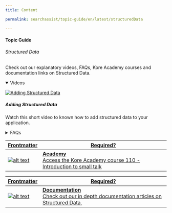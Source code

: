 ```yaml
---
title: Content

permalink: searchassist/topic-guide/en/latest/structuredData

---
```

#### Topic Guide
###### Structured Data

  Check out our explanatory videos, FAQs, Kore Academy courses and documentation links on Structured Data.

<details class="introduction-video" open>
  <summary>Videos
  </summary>
  
   [![Adding Structured Data](images/VideoCoverImage.png)](https://drive.google.com/file/d/1zTKe7eHBYSK4Yu2xgON26IlN_c2xbVjd/view?usp=sharing)

  ##### Adding Structured Data 
  Watch this short video to known how to add structured data to your application.

</details>

<details>
  <summary>FAQs
  </summary>

  <a class="doc-link" target="_blank" href="https://docs.kore.ai/searchassist/concepts/managing-content/adding-structured-data/">
 
  How to import structured data from a CSV or JSON file?

</a>

 <a class="doc-link" target="_blank" href="https://docs.kore.ai/searchassist/concepts/managing-content/adding-structured-data/#Manually_Adding_Structured_Data">
 
  How to add Structured data manually?

</a>
 

</details>



<a class="doc-link" target="_blank" href="https://academy.kore.ai/learningpath/course-110---introduction-to-small-talk">
 

| Frontmatter | Required? |
|-------------|-------------|
| ![alt text](images/docIcon.svg "Title") | **Academy**  <br /> Access the Kore Academy course 110 - Introduction to small talk | 


</a>


<a class="doc-link" target="_blank" href="https://docs.kore.ai/searchassist/concepts/managing-content/adding-structured-data/#Manually_Adding_Structured_Data">
 

| Frontmatter | Required? |
|-------------|-------------|
| ![alt text](images/docIcon.svg "Title") | **Documentation**  <br /> Check out our in depth documentation articles on Structured Data. | 


</a>
